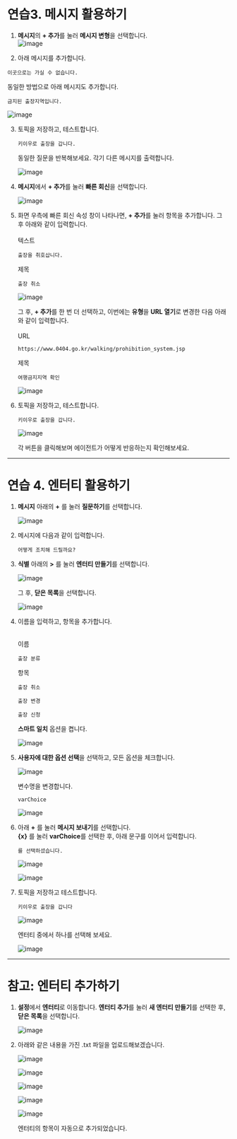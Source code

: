 # 연습3. 메시지 활용하기

1. **메시지**의 **+ 추가**를 눌러 **메시지 변형**을 선택합니다. </br>
   ![image](https://github.com/user-attachments/assets/46a9493e-324a-4034-b2e9-2a16471cd4e5)


2. 아래 메시지를 추가합니다.
```
이곳으로는 가실 수 없습니다.
```
   동일한 방법으로 아래 메시지도 추가합니다.

```
금지된 출장지역입니다.
```

![image](https://github.com/user-attachments/assets/a0861aaa-44c5-486f-b384-ca10f92dacc9)

3. 토픽을 저장하고, 테스트합니다.

   ```
   키이우로 출장을 갑니다.
   ```

   동일한 질문을 반복해보세요. 각기 다른 메시지를 출력합니다.

   ![image](https://github.com/user-attachments/assets/81f03b87-5b18-4351-b40e-f8f4516a8b8a)

4. **메시지**에서 **+ 추가**를 눌러 **빠른 회신**을 선택합니다.
   
   ![image](https://github.com/user-attachments/assets/169bbf96-5039-4447-9192-8d566ba92345)

6. 화면 우측에 빠른 회신 속성 창이 나타나면, **+ 추가**를 눌러 항목을 추가합니다. 그 후 아래와 같이 입력합니다.</br></br>
   텍스트
   ```
   출장을 취호삽니다.
   ```
   제목
   ```
   출장 취소
   ```
   ![image](https://github.com/user-attachments/assets/21a8237a-90a3-41d9-9dcc-6c36aab418fa)

   그 후, **+ 추가**를 한 번 더 선택하고, 이번에는 **유형**을 **URL 열기**로 변경한 다음 아래와 같이 입력합니다.</br></br>
   URL
   ```
   https://www.0404.go.kr/walking/prohibition_system.jsp
   ```
   제목
   ```
   여행금지지역 확인
   ```
   
   ![image](https://github.com/user-attachments/assets/d15c69c9-4136-420b-bf78-b71392e33e0c)

8. 토픽을 저장하고, 테스트합니다.
   ```
   키이우로 출장을 갑니다.
   ```
   ![image](https://github.com/user-attachments/assets/7fe7a4fe-4193-4bec-8767-51c51fcae58f)

   각 버튼을 클릭해보며 에이전트가 어떻게 반응하는지 확인해보세요.

---
# 연습 4. 엔터티 활용하기


1. **메시지** 아래의 **+** 를 눌러 **질문하기**를 선택합니다.

   ![image](https://github.com/user-attachments/assets/ddb59a02-bfd8-49f8-8f3b-24b8e0398d97)

2. 메시지에 다음과 같이 입력합니다.
   ```
   어떻게 조치해 드릴까요?
   ```

3. **식별** 아래의 **>** 를 눌러 **엔터티 만들기**를 선택합니다.

   ![image](https://github.com/user-attachments/assets/de6f43ad-d011-42a7-9136-02ae12f435e7)

   그 후, **닫은 목록**을 선택합니다.
   
   ![image](https://github.com/user-attachments/assets/91cd2998-178f-4ebe-b821-8f9732492ce3)


4. 이름을 입력하고, 항목을 추가합니다.</br></br>

   이름
   ```
   출장 분류
   ```

   항목
   ```
   출장 취소
   ```
   ```
   출장 변경
   ```
   ```
   출장 신청
   ```

   **스마트 일치** 옵션을 켭니다.

   ![image](https://github.com/user-attachments/assets/0dbb95d6-203b-4b98-adf4-448b2418167a)


5. **사용자에 대한 옵션 선택**을 선택하고, 모든 옵션을 체크합니다.

   ![image](https://github.com/user-attachments/assets/13d5c2da-78a3-4cfe-a208-1f852827b066)

   변수명을 변경합니다.
   ```
   varChoice
   ```
   
   ![image](https://github.com/user-attachments/assets/823c703d-2028-453c-b37b-3bd9b203911c)

6. 아래 **+** 를 눌러 **메시지 보내기**를 선택합니다. </br>
   **{x}** 를 눌러 **varChoice**를 선택한 후, 아래 문구를 이어서 입력합니다.
   ```
   를 선택하셨습니다.
   ```

   ![image](https://github.com/user-attachments/assets/7a6c416c-73b6-4d98-b96b-d412372091f9)

   ![image](https://github.com/user-attachments/assets/b3c6550f-9344-4c82-b1af-e40fa3ade32a)

7. 토픽을 저장하고 테스트합니다.
   ```
   키이우로 출장을 갑니다
   ```

   ![image](https://github.com/user-attachments/assets/cc6e5755-34f2-4e52-b2c5-15678c40bf58)

   엔터티 중에서 하나를 선택해 보세요.

   ![image](https://github.com/user-attachments/assets/3a054833-e4c7-4a48-9657-aebaacc5ef87)


---
# 참고: 엔터티 추가하기

1. **설정**에서 **엔터티**로 이동합니다.
   **엔터티 추가**를 눌러 **새 엔터티 만들기**를 선택한 후, **닫은 목록**을 선택합니다.
   
   ![image](https://github.com/user-attachments/assets/a0510e1d-f5b9-4d44-9270-045df963118d)

2. 아래와 같은 내용을 가진 .txt 파일을 업로드해보겠습니다.

   ![image](https://github.com/user-attachments/assets/9b52af23-9c99-4667-b49b-ab5bb5fdb9b7)

   ![image](https://github.com/user-attachments/assets/15b857d9-390a-42e1-88ef-7f33f946e993)

   ![image](https://github.com/user-attachments/assets/360ab99a-d48f-4127-b848-ccfe04feaab5)

   ![image](https://github.com/user-attachments/assets/1e4ac68e-af82-4f45-ac97-aba71e89923a)

   ![image](https://github.com/user-attachments/assets/2a675432-2fce-4f6e-a8e7-7bef48f22143)

   엔터티의 항목이 자동으로 추가되었습니다.


